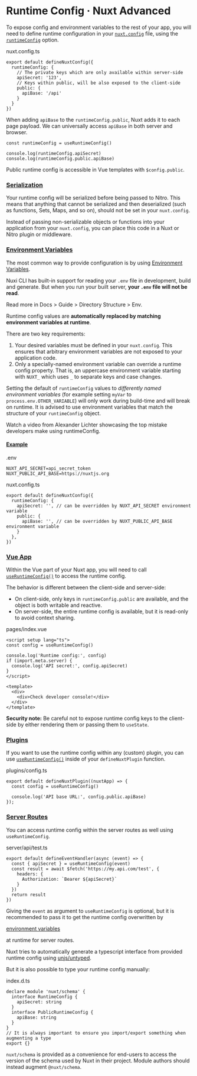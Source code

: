 # Runtime Config · Nuxt Advanced
To expose config and environment variables to the rest of your app, you will need to define runtime configuration in your [`nuxt.config`](https://nuxt.com/docs/guide/directory-structure/nuxt-config) file, using the [`runtimeConfig`](about:/docs/api/nuxt-config#runtimeconfig) option.

nuxt.config.ts

```
export default defineNuxtConfig({
  runtimeConfig: {
    // The private keys which are only available within server-side
    apiSecret: '123',
    // Keys within public, will be also exposed to the client-side
    public: {
      apiBase: '/api'
    }
  }
})

```


When adding `apiBase` to the `runtimeConfig.public`, Nuxt adds it to each page payload. We can universally access `apiBase` in both server and browser.

```
const runtimeConfig = useRuntimeConfig()

console.log(runtimeConfig.apiSecret)
console.log(runtimeConfig.public.apiBase)

```


Public runtime config is accessible in Vue templates with `$config.public`.

### [Serialization](#serialization)

Your runtime config will be serialized before being passed to Nitro. This means that anything that cannot be serialized and then deserialized (such as functions, Sets, Maps, and so on), should not be set in your `nuxt.config`.

Instead of passing non-serializable objects or functions into your application from your `nuxt.config`, you can place this code in a Nuxt or Nitro plugin or middleware.

### [Environment Variables](#environment-variables)

The most common way to provide configuration is by using [Environment Variables](https://medium.com/chingu/an-introduction-to-environment-variables-and-how-to-use-them-f602f66d15fa).

Nuxi CLI has built-in support for reading your `.env` file in development, build and generate. But when you run your built server, **your `.env` file will not be read**.

Read more in Docs > Guide > Directory Structure > Env.

Runtime config values are **automatically replaced by matching environment variables at runtime**.

There are two key requirements:

1.  Your desired variables must be defined in your `nuxt.config`. This ensures that arbitrary environment variables are not exposed to your application code.
2.  Only a specially-named environment variable can override a runtime config property. That is, an uppercase environment variable starting with `NUXT_` which uses `_` to separate keys and case changes.

Setting the default of `runtimeConfig` values to _differently named environment variables_ (for example setting `myVar` to `process.env.OTHER_VARIABLE`) will only work during build-time and will break on runtime. It is advised to use environment variables that match the structure of your `runtimeConfig` object.

Watch a video from Alexander Lichter showcasing the top mistake developers make using runtimeConfig.

#### [Example](#example)

.env

```
NUXT_API_SECRET=api_secret_token
NUXT_PUBLIC_API_BASE=https://nuxtjs.org

```


nuxt.config.ts

```
export default defineNuxtConfig({
  runtimeConfig: {
    apiSecret: '', // can be overridden by NUXT_API_SECRET environment variable
    public: {
      apiBase: '', // can be overridden by NUXT_PUBLIC_API_BASE environment variable
    }
  },
})

```


### [Vue App](#vue-app)

Within the Vue part of your Nuxt app, you will need to call [`useRuntimeConfig()`](https://nuxt.com/docs/api/composables/use-runtime-config) to access the runtime config.

The behavior is different between the client-side and server-side:

*   On client-side, only keys in `runtimeConfig.public` are available, and the object is both writable and reactive.
*   On server-side, the entire runtime config is available, but it is read-only to avoid context sharing.

pages/index.vue

```
<script setup lang="ts">
const config = useRuntimeConfig()

console.log('Runtime config:', config)
if (import.meta.server) {
  console.log('API secret:', config.apiSecret)
}
</script>

<template>
  <div>
    <div>Check developer console!</div>
  </div>
</template>

```


**Security note:** Be careful not to expose runtime config keys to the client-side by either rendering them or passing them to `useState`.

### [Plugins](#plugins)

If you want to use the runtime config within any (custom) plugin, you can use [`useRuntimeConfig()`](https://nuxt.com/docs/api/composables/use-runtime-config) inside of your `defineNuxtPlugin` function.

plugins/config.ts

```
export default defineNuxtPlugin((nuxtApp) => {
  const config = useRuntimeConfig()

  console.log('API base URL:', config.public.apiBase)
});

```


### [Server Routes](#server-routes)

You can access runtime config within the server routes as well using `useRuntimeConfig`.

server/api/test.ts

```
export default defineEventHandler(async (event) => {
  const { apiSecret } = useRuntimeConfig(event)
  const result = await $fetch('https://my.api.com/test', {
    headers: {
      Authorization: `Bearer ${apiSecret}`
    }
  })
  return result
})

```


Giving the `event` as argument to `useRuntimeConfig` is optional, but it is recommended to pass it to get the runtime config overwritten by

[environment variables](about:/docs/guide/going-further/runtime-config#environment-variables)

at runtime for server routes.

Nuxt tries to automatically generate a typescript interface from provided runtime config using [unjs/untyped](https://github.com/unjs/untyped).

But it is also possible to type your runtime config manually:

index.d.ts

```
declare module 'nuxt/schema' {
  interface RuntimeConfig {
    apiSecret: string
  }
  interface PublicRuntimeConfig {
    apiBase: string
  }
}
// It is always important to ensure you import/export something when augmenting a type
export {}

```


`nuxt/schema` is provided as a convenience for end-users to access the version of the schema used by Nuxt in their project. Module authors should instead augment `@nuxt/schema`.